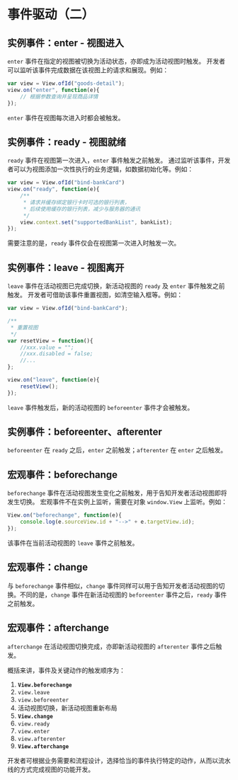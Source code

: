 # 事件驱动（二）

## 实例事件：enter - 视图进入

`enter` 事件在指定的视图被切换为活动状态，亦即成为活动视图时触发。 开发者可以监听该事件完成数据在该视图上的请求和展现。例如：

```javascript
var view = View.ofId("goods-detail");
view.on("enter", function(e){
    // 根据参数查询并呈现商品详情
});
```

`enter` 事件在视图每次进入时都会被触发。

## 实例事件：ready - 视图就绪

`ready` 事件在视图第一次进入，`enter` 事件触发之前触发。 通过监听该事件，开发者可以为视图添加一次性执行的业务逻辑，如数据初始化等。例如：

```javascript
var view = View.ofId("bind-bankCard")
view.on("ready", function(e){
    /**
     * 请求并缓存绑定银行卡时可选的银行列表，
     * 后续使用缓存的银行列表，减少与服务器的通讯
     */
    view.context.set("supportedBankList", bankList);
});
```

需要注意的是，`ready` 事件仅会在视图第一次进入时触发一次。

## 实例事件：leave - 视图离开

`leave` 事件在活动视图已完成切换，新活动视图的 `ready` 及 `enter` 事件触发之前触发。 开发者可借助该事件重置视图，如清空输入框等。例如：

```javascript
var view = View.ofId("bind-bankCard");

/**
 * 重置视图
 */
var resetView = function(){
    //xxx.value = "";
    //xxx.disabled = false;
    //...
};

view.on("leave", function(e){
    resetView();
});
```

`leave` 事件触发后，新的活动视图的 `beforeenter` 事件才会被触发。

## 实例事件：beforeenter、afterenter

`beforeenter` 在 `ready` 之后，`enter` 之前触发；`afterenter` 在 `enter` 之后触发。

## 宏观事件：beforechange

`beforechange` 事件在活动视图发生变化之前触发，用于告知开发者活动视图即将发生切换。 宏观事件不在实例上监听，需要在对象 `window.View` 上监听。例如：

```javascript
View.on("beforechange", function(e){
    console.log(e.sourceView.id + "-->" + e.targetView.id);
});
```

该事件在当前活动视图的 `leave` 事件之前触发。

## 宏观事件：change

与 `beforechange` 事件相似，`change` 事件同样可以用于告知开发者活动视图的切换。不同的是，`change` 事件在新活动视图的 `beforeenter` 事件之后，`ready` 事件之前触发。

## 宏观事件：afterchange

`afterchange` 在活动视图切换完成，亦即新活动视图的 `afterenter` 事件之后触发。

概括来讲，事件及关键动作的触发顺序为： 

1.  **`View.beforechange`** 
2.  `view.leave` 
3.  `view.beforeenter` 
4.  活动视图切换，新活动视图重新布局 
5. **`View.change`** 
6. `view.ready` 
7. `view.enter` 
8. `view.afterenter`
9. **`View.afterchange`**

开发者可根据业务需要和流程设计，选择恰当的事件执行特定的动作，从而以流水线的方式完成视图的功能开发。

